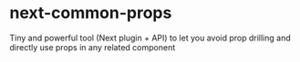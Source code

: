 # next-common-props
Tiny and powerful tool (Next plugin + API) to let you avoid prop drilling and directly use props in any related component
